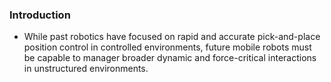 ### Introduction
- While past robotics have focused on rapid and accurate pick-and-place position control in controlled environments, future mobile robots must be capable to manager broader dynamic and force-critical interactions in unstructured environments. 